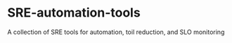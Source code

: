 # SRE-automation-tools
A collection of SRE tools for automation, toil reduction, and SLO monitoring
